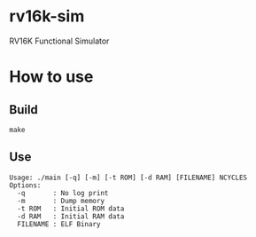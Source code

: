 # rv16k-sim
RV16K Functional Simulator

# How to use
## Build
```
make
```

## Use
```
Usage: ./main [-q] [-m] [-t ROM] [-d RAM] [FILENAME] NCYCLES
Options:
  -q       : No log print
  -m       : Dump memory
  -t ROM   : Initial ROM data
  -d RAM   : Initial RAM data
  FILENAME : ELF Binary
```

